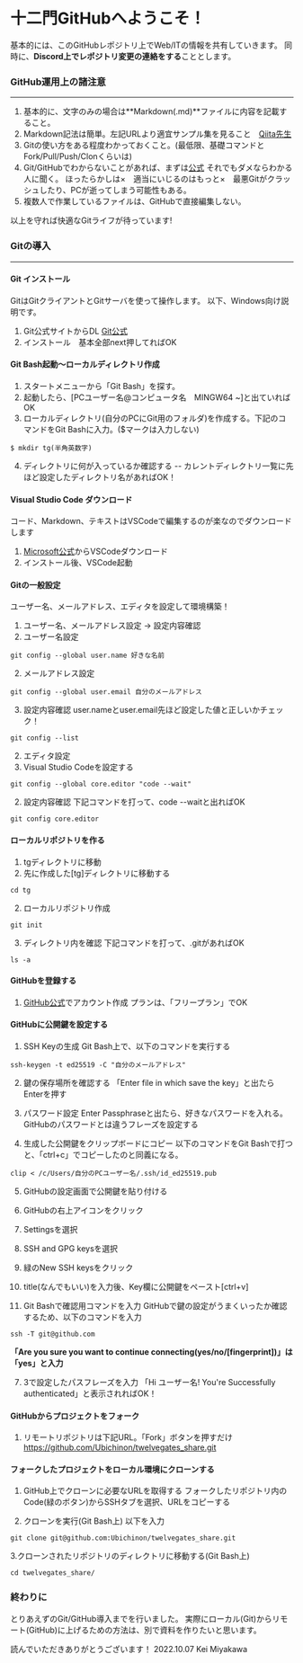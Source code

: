 # 十二門GitHubへようこそ！

基本的には、このGitHubレポジトリ上でWeb/ITの情報を共有していきます。
同時に、**Discord上でレポジトリ変更の連絡をする**こととします。

### GitHub運用上の諸注意
***
1. 基本的に、文字のみの場合は**Markdown(.md)**ファイルに内容を記載すること。
2. Markdown記法は簡単。左記URLより適宜サンプル集を見ること　[Qiita先生](https://qiita.com/tbpgr/items/989c6badefff69377da7)
3. Gitの使い方をある程度わかっておくこと。(最低限、基礎コマンドとFork/Pull/Push/Clonくらいは)
4. Git/GitHubでわからないことがあれば、まずは[公式](https://docs.github.com/ja)
それでもダメならわかる人に聞く。
ほったらかしは×　適当にいじるのはもっと×　最悪Gitがクラッシュしたり、PCが逝ってしまう可能性もある。
5. 複数人で作業しているファイルは、GitHubで直接編集しない。

以上を守れば快適なGitライフが待っています!


### Gitの導入
***
#### Git インストール
GitはGitクライアントとGitサーバを使って操作します。
以下、Windows向け説明です。

1. Git公式サイトからDL [Git公式](https://git-scm.com/)
2. インストール　基本全部next押してればOK

#### Git Bash起動～ローカルディレクトリ作成
1. スタートメニューから「Git Bash」を探す。
2. 起動したら、[PCユーザー名@コンピュータ名　MINGW64 ~]と出ていればOK
3. ローカルディレクトリ(自分のPCにGit用のフォルダ)を作成する。下記のコマンドをGit Bashに入力。($マークは入力しない)
```
$ mkdir tg(半角英数字)
```

4. ディレクトリに何が入っているか確認する
-- カレントディレクトリ一覧に先ほど設定したディレクトリ名があればOK！

#### Visual Studio Code ダウンロード
コード、Markdown、テキストはVSCodeで編集するのが楽なのでダウンロードします

1. [Microsoft公式](https://azure.microsoft.com/ja-jp/products/visual-studio-code/)からVSCodeダウンロード
2. インストール後、VSCode起動

#### Gitの一般設定
ユーザー名、メールアドレス、エディタを設定して環境構築！

1. ユーザー名、メールアドレス設定 -> 設定内容確認
 1. ユーザー名設定
 ```
 git config --global user.name 好きな名前
 ```

 2. メールアドレス設定
 ```
 git config --global user.email 自分のメールアドレス
 ```

 3. 設定内容確認
 user.nameとuser.email先ほど設定した値と正しいかチェック！
 ```
 git config --list
 ```

2. エディタ設定
 1. Visual Studio Codeを設定する
 ```
 git config --global core.editor "code --wait"
 ```

 2. 設定内容確認
 下記コマンドを打って、code --waitと出ればOK
 ```
 git config core.editor
 ```

#### ローカルリポジトリを作る
1. tgディレクトリに移動
 1. 先に作成した[tg]ディレクトリに移動する
 ```
 cd tg
 ```

 2. ローカルリポジトリ作成
 ```
 git init
 ```

 3. ディレクトリ内を確認
 下記コマンドを打って、.gitがあればOK
 ```
 ls -a
 ```

#### GitHubを登録する
1. [GitHub公式](https://github.com/)でアカウント作成
プランは、「フリープラン」でOK

#### GitHubに公開鍵を設定する
1. SSH Keyの生成
Git Bash上で、以下のコマンドを実行する
```
ssh-keygen -t ed25519 -C "自分のメールアドレス"
```

2. 鍵の保存場所を確認する
「Enter file in which save the key」と出たらEnterを押す

3. パスワード設定
Enter Passphraseと出たら、好きなパスワードを入れる。
GitHubのパスワードとは違うフレーズを設定する

4. 生成した公開鍵をクリップボードにコピー
以下のコマンドをGit Bashで打つと、「ctrl+c」でコピーしたのと同義になる。
```
clip < /c/Users/自分のPCユーザー名/.ssh/id_ed25519.pub
```

5. GitHubの設定画面で公開鍵を貼り付ける
 1. GitHubの右上アイコンをクリック
 2. Settingsを選択
 3. SSH and GPG keysを選択
 4. 緑のNew SSH keysをクリック
 5. title(なんでもいい)を入力後、Key欄に公開鍵をペースト[ctrl+v] 

6. Git Bashで確認用コマンドを入力
GitHubで鍵の設定がうまくいったか確認するため、以下のコマンドを入力
```
ssh -T git@github.com
```
**「Are you sure you want to continue connecting(yes/no/[fingerprint])」は「yes」と入力**

7. 3で設定したパスフレーズを入力
「Hi ユーザー名! You're Successfully authenticated」と表示されればOK！

#### GitHubからプロジェクトをフォーク
1. リモートリポジトリは下記URL。「Fork」ボタンを押すだけ
https://github.com/Ubichinon/twelvegates_share.git


#### フォークしたプロジェクトをローカル環境にクローンする
1. GitHub上でクローンに必要なURLを取得する
フォークしたリポジトリ内のCode(緑のボタン)からSSHタブを選択、URLをコピーする

2. クローンを実行(Git Bash上)
以下を入力
```
git clone git@github.com:Ubichinon/twelvegates_share.git
```

3.クローンされたリポジトリのディレクトリに移動する(Git Bash上)
```
cd twelvegates_share/
```

### 終わりに
とりあえずのGit/GitHub導入までを行いました。
実際にローカル(Git)からリモート(GitHub)に上げるための方法は、別で資料を作りたいと思います。

読んでいただきありがとうございます！
2022.10.07 Kei Miyakawa